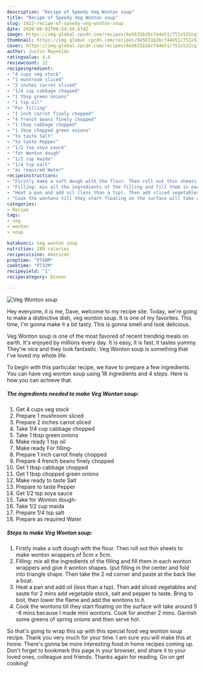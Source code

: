 ```yaml
---
description: "Recipe of Speedy Veg Wonton soup"
title: "Recipe of Speedy Veg Wonton soup"
slug: 2812-recipe-of-speedy-veg-wonton-soup
date: 2020-08-03T06:54:59.674Z
image: https://img-global.cpcdn.com/recipes/6e5631b2bcf44e51/751x532cq70/veg-wonton-soup-recipe-main-photo.jpg
thumbnail: https://img-global.cpcdn.com/recipes/6e5631b2bcf44e51/751x532cq70/veg-wonton-soup-recipe-main-photo.jpg
cover: https://img-global.cpcdn.com/recipes/6e5631b2bcf44e51/751x532cq70/veg-wonton-soup-recipe-main-photo.jpg
author: Justin Reynolds
ratingvalue: 4.4
reviewcount: 12
recipeingredient:
- "4 cups veg stock"
- "1 mushroom sliced"
- "2 inches carrot sliced"
- "1/4 cup cabbage chopped"
- "1 tbsp green onions"
- "1 tsp oil"
- "For filling"
- "1 inch carrot finely chopped"
- "4 french beans finely chopped"
- "1 tbsp cabbage chopped"
- "1 tbsp chopped green onions"
- "to taste Salt"
- "to taste Pepper"
- "1/2 tsp soya sauce"
- "for Wonton dough"
- "1/2 cup maida"
- "1/4 tsp salt"
- "as required Water"
recipeinstructions:
- "Firstly make a soft dough with the flour. Then roll out thin sheets to make wonton wrappers of 5cm x 5cm."
- "Filling: mix all the ingredients of the filling and fill them in each wonton wrappers and give it wonton shapes. (put filling in the center and fold into triangle shape. Then take the 2 nd corner and paste at the back like a boat."
- "Heat a pan and add oil (less than a tsp). Then add sliced vegetables and saute for 2 mins add vegetable stock, salt and pepper to taste. Bring to boil, then lower the flame and add the wontons to it."
- "Cook the wontons till they start floating on the surface will take around 5 -6 mins because I made mini wontons. Cook for another 2 mins. Garnish some greens of spring onions and then serve hot."
categories:
- Recipe
tags:
- veg
- wonton
- soup

katakunci: veg wonton soup 
nutrition: 289 calories
recipecuisine: American
preptime: "PT40M"
cooktime: "PT32M"
recipeyield: "1"
recipecategory: Dinner

---
```



![Veg Wonton soup](https://img-global.cpcdn.com/recipes/6e5631b2bcf44e51/751x532cq70/veg-wonton-soup-recipe-main-photo.jpg)

Hey everyone, it is me, Dave, welcome to my recipe site. Today, we're going to make a distinctive dish, veg wonton soup. It is one of my favorites. This time, I'm gonna make it a bit tasty. This is gonna smell and look delicious.

Veg Wonton soup is one of the most favored of recent trending meals on earth. It's enjoyed by millions every day. It is easy, it is fast, it tastes yummy. They're nice and they look fantastic. Veg Wonton soup is something that I've loved my whole life.




To begin with this particular recipe, we have to prepare a few ingredients. You can have veg wonton soup using 18 ingredients and 4 steps. Here is how you can achieve that.

<!--inarticleads1-->

##### The ingredients needed to make Veg Wonton soup:

1. Get 4 cups veg stock
1. Prepare 1 mushroom sliced
1. Prepare 2 inches carrot sliced
1. Take 1/4 cup cabbage chopped
1. Take 1 tbsp green onions
1. Make ready 1 tsp oil
1. Make ready For filling-
1. Prepare 1 inch carrot finely chopped
1. Prepare 4 french beans finely chopped
1. Get 1 tbsp cabbage chopped
1. Get 1 tbsp chopped green onions
1. Make ready to taste Salt
1. Prepare to taste Pepper
1. Get 1/2 tsp soya sauce
1. Take for Wonton dough-
1. Take 1/2 cup maida
1. Prepare 1/4 tsp salt
1. Prepare as required Water




<!--inarticleads2-->

##### Steps to make Veg Wonton soup:

1. Firstly make a soft dough with the flour. Then roll out thin sheets to make wonton wrappers of 5cm x 5cm.
1. Filling: mix all the ingredients of the filling and fill them in each wonton wrappers and give it wonton shapes. (put filling in the center and fold into triangle shape. Then take the 2 nd corner and paste at the back like a boat.
1. Heat a pan and add oil (less than a tsp). Then add sliced vegetables and saute for 2 mins add vegetable stock, salt and pepper to taste. Bring to boil, then lower the flame and add the wontons to it.
1. Cook the wontons till they start floating on the surface will take around 5 -6 mins because I made mini wontons. Cook for another 2 mins. Garnish some greens of spring onions and then serve hot.




So that's going to wrap this up with this special food veg wonton soup recipe. Thank you very much for your time. I am sure you will make this at home. There's gonna be more interesting food in home recipes coming up. Don't forget to bookmark this page in your browser, and share it to your loved ones, colleague and friends. Thanks again for reading. Go on get cooking!
